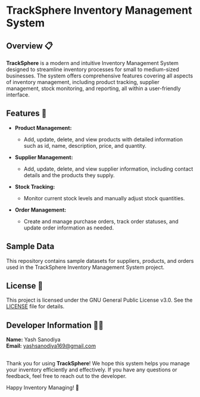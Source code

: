 # TrackSphere Inventory Management System

## Overview 📋

**TrackSphere** is a modern and intuitive Inventory Management System designed to streamline inventory processes for small to medium-sized businesses. The system offers comprehensive features covering all aspects of inventory management, including product tracking, supplier management, stock monitoring, and reporting, all within a user-friendly interface.

## Features 🚀

- **Product Management:**
  - Add, update, delete, and view products with detailed information such as id, name, description, price, and quantity.

- **Supplier Management:**
  - Add, update, delete, and view supplier information, including contact details and the products they supply.

- **Stock Tracking:**
  - Monitor current stock levels and manually adjust stock quantities.

- **Order Management:**
  - Create and manage purchase orders, track order statuses, and update order information as needed.

## Sample Data
This repository contains sample datasets for suppliers, products, and orders used in the TrackSphere Inventory Management System project.

## License 📜

This project is licensed under the GNU General Public License v3.0. See the [LICENSE](LICENSE) file for details.

## Developer Information 👨‍💻

**Name:** Yash Sanodiya  
**Email:** [yashsanodiya169@gmail.com](mailto:yashsanodiya169@gmail.com)

##
Thank you for using **TrackSphere**! We hope this system helps you manage your inventory efficiently and effectively. If you have any questions or feedback, feel free to reach out to the developer.

Happy Inventory Managing! 🎉
